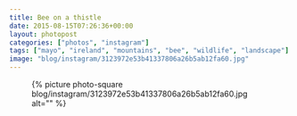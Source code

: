 ```yaml
---
title: Bee on a thistle
date: 2015-08-15T07:26:36+00:00
layout: photopost
categories: ["photos", "instagram"]
tags: ["mayo", "ireland", "mountains", "bee", "wildlife", "landscape"]
image: "blog/instagram/3123972e53b41337806a26b5ab12fa60.jpg"
---
```


<figure class="photo photo--square">
  {% picture photo-square blog/instagram/3123972e53b41337806a26b5ab12fa60.jpg alt="" %}
</figure>


